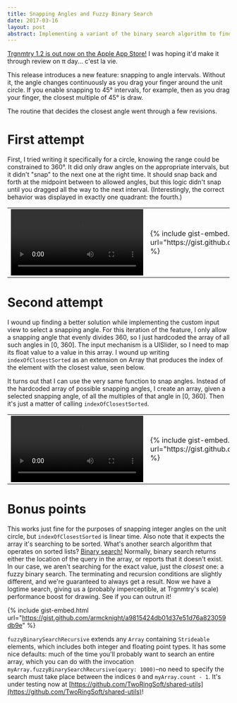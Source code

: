 ```yaml
---
title: Snapping Angles and Fuzzy Binary Search
date: 2017-03-16
layout: post
abstract: Implementing a variant of the binary search algorithm to find nearest interval angles on the unit circle.
---
```


[Trgnmtry 1.2 is out now on the Apple App Store!](https://itunes.apple.com/us/app/trgnmtry/id1146667288?mt=8) I was hoping it'd make it through review on π day... c'est la vie.

This release introduces a new feature: snapping to angle intervals. Without it, the angle changes continuously as you drag your finger around the unit circle. If you enable snapping to 45° intervals, for example, then as you drag your finger, the closest multiple of 45° is draw. 

The routine that decides the closest angle went through a few revisions.

# First attempt

First, I tried writing it specifically for a circle, knowing the range could be constrained to 360°. It did only draw angles on the appropriate intervals, but it didn't "snap" to the next one at the right time. It should snap back and forth at the midpoint between to allowed angles, but this logic didn't snap until you dragged all the way to the next interval. (Interestingly, the correct behavior was displayed in exactly one quadrant: the fourth.)

<table border="0">
	<tr>
		<td>
			<video width="300" controls>
				<source src="/blog/vid/original-angle-snapping-small.m4v" type="video/mp4"/>
				Your browser does not support HTML5 video.
			</video>
		</td>
		<td>
{% include gist-embed.html url="https://gist.github.com/armcknight/1fc2b992607093e8a6cbb698b6ad8003" %}
		</td>
	</tr>
</table>

# Second attempt

I wound up finding a better solution while implementing the custom input view to select a snapping angle. For this iteration of the feature, I only allow a snapping angle that evenly divides 360, so I just hardcoded the array of all such angles in [0, 360]. The input mechanism is a UISlider, so I need to map its float value to a value in this array. I wound up writing `indexOfClosestSorted` as an extension on Array that produces the index of the element with the closest value, seen below.

It turns out that I can use the very same function to snap angles. Instead of the hardcoded array of possible snapping angles, I create an array, given a selected snapping angle, of all the multiples of that angle in [0, 360]. Then it's just a matter of calling `indexOfClosestSorted`.

<table border="0">
	<tr>
		<td>
			<video width="300" controls>
				<source src="/blog/vid/fixed-angle-snapping-small.m4v" type="video/mp4"/>
				Your browser does not support HTML5 video.
			</video>
		</td>
		<td>
{% include gist-embed.html url="https://gist.github.com/armcknight/b07f6b01b1e01bb853925fd122a9ffad" %}
		</td>
	</tr>
</table>

# Bonus points

This works just fine for the purposes of snapping integer angles on the unit circle, but `indexOfClosestSorted` is linear time. Also note that it expects the array it's searching to be sorted. What's another search algorithm that operates on sorted lists? [Binary search!](https://github.com/raywenderlich/swift-algorithm-club/tree/master/Binary%20Search) Normally, binary search returns either the location of the query in the array, or reports that it doesn't exist. In our case, we aren't searching for the exact value, just the *closest* one: a fuzzy binary search. The terminating and recursion conditions are slightly different, and we're guaranteed to always get a result. Now we have a logtime search, giving us a (probably imperceptible, at Trgnmtry's scale) performance boost for drawing. See if you can outrun it!

{% include gist-embed.html url="https://gist.github.com/armcknight/a9815424db01d37e51d76a823059db9e" %}

`fuzzyBinarySearchRecursive` extends any `Array` containing `Strideable` elements, which includes both integer and floating point types. It has some nice defaults: much of the time you'll probably want to search an entire array, which you can do with the invocation `myArray.fuzzyBinarySearchRecursive(query: 1000)`–no need to specify the search must take place between the indices `0` and `myArray.count - 1`. It's under testing now at [https://github.com/TwoRingSoft/shared-utils](https://github.com/TwoRingSoft/shared-utils)!